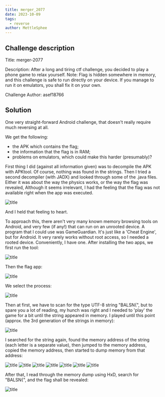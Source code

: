 ```yaml
---
title: merger_2077
date: 2023-10-09
tags:
  - reverse
author: MettleSphee
---
```


## Challenge description

Title: merger-2077

Description:
After a long and tiring ctf challenge, you decided to play a phone game to relax yourself. 
Note: Flag is hidden somewhere in memory, and this challenge is safe to run directly on your device. 
If you manage to run it on emulators, you shall fix it on your own.

Challenge Author: asef18766

## Solution

One very straight-forward Android challenge, that doesn't really require much reversing at all.

We get the following: 
- the APK which contains the flag;
- the information that the flag is in RAM;
- problems on emulators, which could make this harder (presumably)?

First thing I did (against all information given) was to decompile the APK with APKtool. Of course, nothing was found in the strings.
Then I tried a second decompiler (with JADX) and looked through some of the .java files.
Either it was about the way the physics works, or the way the flag was revealed,
Although it seems irrelevant, I had the feeling that the flag was not available right when the app was executed.

![title](/images/balsnctf_2023/images/Untitled.png)

And I held that feeling to heart.

To approach this, there aren't very many known memory browsing tools on Android, and very few (if any!) that can run on an unrooted device.
A program that I could use was GameGuardian. It's just like a 'Cheat Engine', but for Android.
It very rarely works without root access, so I needed a rooted device. Conveniently, I have one.
After installing the two apps, we first run the tool:

![title](/images/balsnctf_2023/images/Screenshot_20231009-153536_Svphk.png)

Then the flag app:

![title](/images/balsnctf_2023/images/Screenshot_20231009-153552_balsn-ctf-2023.png)

We select the process:

![title](/images/balsnctf_2023/images/Screenshot_20231009-153600_balsn-ctf-2023.png)

Then at first, we have to scan for the type UTF-8 string "BALSN{", but to spare you a lot of reading,
my hunch was right and I needed to 'play' the game for a bit until the string appeared in memory.
I played until this point (approx. the 3rd generation of the strings in memory):

![title](/images/balsnctf_2023/images/Screenshot_20231009-163420_balsn-ctf-2023.png)

I searched for the string again, found the memory address of the string (each letter is a separate value),
then jumped to the memory address, copied the memory address, then started to dump memory from that address:

![title](/images/balsnctf_2023/images/Screenshot_20231009-163510_balsn-ctf-2023.png)
![title](/images/balsnctf_2023/images/Screenshot_20231009-163528_balsn-ctf-2023.png)
![title](/images/balsnctf_2023/images/Screenshot_20231009-163536_balsn-ctf-2023.png)
![title](/images/balsnctf_2023/images/Screenshot_20231009-163602_balsn-ctf-2023.png)
![title](/images/balsnctf_2023/images/Screenshot_20231009-153618_balsn-ctf-2023.png)
![title](/images/balsnctf_2023/images/Screenshot_20231009-153640_balsn-ctf-2023.png)
![title](/images/balsnctf_2023/images/Screenshot_20231009-154357_balsn-ctf-2023.png)

After that, I read through the memory dump using HxD, search for "BALSN{", and the flag shall be revealed:

![title](/images/balsnctf_2023/images/image.png)


